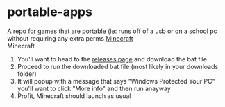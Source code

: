 # portable-apps
A repo for games that are portable (ie: runs off of a usb or on a school pc without requiring any extra perms
[Minecraft](#Minecraft) <br>
Minecraft
1. You'll want to head to the [releases page](https://github.com/portablemc/portablemc/releases/) and download the bat file
2. Proceed to run the downloaded bat file (most likely in your downloads folder)
3. It will popup with a message that says "Windows Protected Your PC" you'll want to click "More info" and then run anayway
4. Profit, Minecraft should launch as usual
